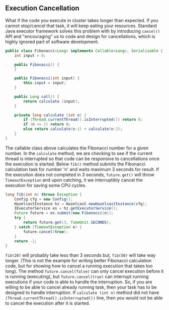 
## Execution Cancellation

What if the code you execute in cluster takes longer than expected. If you cannot stop/cancel that task, it will keep eating your resources. Standard Java executor framework solves this problem with by introducing `cancel()` API and "encouraging" us to code and design for cancellations, which is highly ignored part of software development.

```java
public class Fibonacci<Long> implements Callable<Long>, Serializable {
    int input = 0; 

    public Fibonacci() { 
    } 

    public Fibonacci(int input) { 
        this.input = input;
    } 

    public Long call() {
        return calculate (input);
    }

    private long calculate (int n) {
        if (Thread.currentThread().isInterrupted()) return 0;
        if (n <= 1) return n;
        else return calculate(n-1) + calculate(n-2);
    }
}
```

The callable class above calculates the Fibonacci number for a given number. In the `calculate` method, we are checking to see if the current thread is interrupted so that code can be responsive to cancellations once the execution is started. Below `fib()` method submits the Fibonacci calculation task for number 'n' and waits maximum 3 seconds for result. If the execution does not completed in 3 seconds, `future.get()` will throw `TimeoutException` and upon catching, it we interruptibly cancel the execution for saving some CPU cycles.

```java
long fib(int n) throws Exception {
    Config cfg = new Config();
    HazelcastInstance hz = Hazelcast.newHazelcastInstance(cfg);
    IExecutorService es = hz.getExecutorService();
    Future future = es.submit(new Fibonacci(n));  
    try {
        return future.get(3, TimeUnit.SECONDS);
    } catch (TimeoutException e) {
        future.cancel(true);            
    }
    return -1;
}
```

`fib(20)` will probably take less than 3 seconds but, `fib(50)` will take way longer. (This is not the example for writing better Fibonacci calculation code, but for showing how to cancel a running execution that takes too long). The method `future.cancel(false)` can only cancel execution before it is running (executing), but `future.cancel(true)` can interrupt running executions if your code is able to handle the interruption. So, if you are willing to be able to cancel already running task, then your task has to be designed to handle interruption. If `calculate (int n)` method did not have `(Thread.currentThread().isInterrupted())` line, then you would not be able to cancel the execution after it is started.
